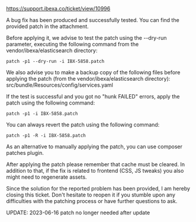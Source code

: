 https://support.ibexa.co/ticket/view/10996

A bug fix has been produced and successfully tested. You can find the provided patch in the attachment.

Before applying it, we advise to test the patch using the --dry-run parameter, executing the following command from the vendor/ibexa/elasticsearch directory:

    patch -p1 --dry-run -i IBX-5858.patch

We also advise you to make a backup copy of the following files before applying the patch (from the vendor/ibexa/elasticsearch directory):
src/bundle/Resources/config/services.yaml

If the test is successful and you got no "hunk FAILED" errors, apply the patch using the following command:

    patch -p1 -i IBX-5858.patch

You can always revert the patch using the following command:

    patch -p1 -R -i IBX-5858.patch

As an alternative to manually applying the patch, you can use composer patches plugin.

After applying the patch please remember that cache must be cleared. In addition to that, if the fix is related to frontend (CSS, JS tweaks) you also might need to regenerate assets.

Since the solution for the reported problem has been provided, I am hereby closing this ticket. Don't hesitate to reopen it if you stumble upon any difficulties with the patching process or have further questions to ask.

UPDATE: 2023-06-16 patch no longer needed after update